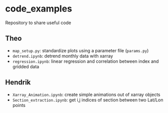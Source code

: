 # code_examples
Repository to share useful code

## Theo
* ```map_setup.py```: standardize plots using a parameter file (```params.py```)  
* ```detrend.ipynb```: detrend monthly data with xarray
* ```regression.ipynb```: linear regression and correlation between index and gridded data
## Hendrik
* ```Xarray_Animation.ipynb```: create simple animations out of xarray objects
* ```Section_extraction.ipynb```: get i,j indices of section between two Lat/Lon points
